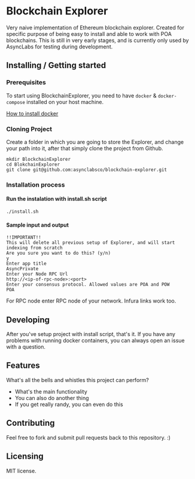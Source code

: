 # Blockchain Explorer
Very naive implementation of Ethereum blockchain explorer. Created for specific purpose of being easy to install and able to work with POA blockchains. This is still in very early stages, and is currently only used by AsyncLabs for testing during development.

## Installing / Getting started

### Prerequisites

To start using BlockchainExplorer, you need to have `docker` & `docker-compose` installed on your host machine.

[How to install docker](https://docs.docker.com/compose/install/)


### Cloning Project

Create a folder in which you are going to store the Explorer, and change your path into it, after that simply clone the project from Github.

```shell
mkdir BlockchainExplorer
cd BlokchainExplorer
git clone git@github.com:asynclabsco/blockchain-explorer.git
```

### Installation process
#### Run the instalation with install.sh script
```shell
./install.sh
```
#### Sample input and output
```shell
!!IMPORTANT!!
This will delete all previous setup of Explorer, and will start indexing from scratch
Are you sure you want to do this? (y/n)
y
Enter app title
AsyncPrivate
Enter your Node RPC Url
http://<ip-of-rpc-node>:<port>
Enter your consensus protocol. Allowed values are POA and POW
POA
```
For RPC node enter RPC node of your network. Infura links work too.

## Developing
After you've setup project with install script, that's it. If you have any problems with running docker containers, you can always open an issue with a question.

## Features

What's all the bells and whistles this project can perform?
* What's the main functionality
* You can also do another thing
* If you get really randy, you can even do this

## Contributing
Feel free to fork and submit pull requests back to this repository. :)

## Licensing
MIT license.

